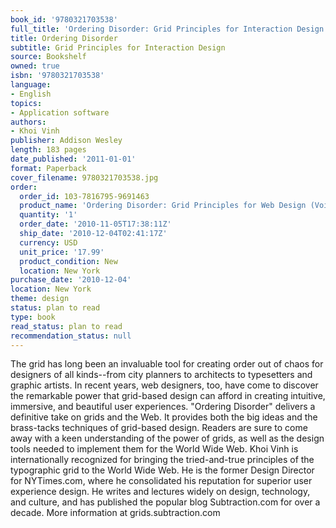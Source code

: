 ```yaml
---
book_id: '9780321703538'
full_title: 'Ordering Disorder: Grid Principles for Interaction Design'
title: Ordering Disorder
subtitle: Grid Principles for Interaction Design
source: Bookshelf
owned: true
isbn: '9780321703538'
language:
- English
topics:
- Application software
authors:
- Khoi Vinh
publisher: Addison Wesley
length: 183 pages
date_published: '2011-01-01'
format: Paperback
cover_filename: 9780321703538.jpg
order:
  order_id: 103-7816795-9691463
  product_name: 'Ordering Disorder: Grid Principles for Web Design (Voices That Matter)'
  quantity: '1'
  order_date: '2010-11-05T17:38:11Z'
  ship_date: '2010-12-04T02:41:17Z'
  currency: USD
  unit_price: '17.99'
  product_condition: New
  location: New York
purchase_date: '2010-12-04'
location: New York
theme: design
status: plan to read
type: book
read_status: plan to read
recommendation_status: null
---
```

The grid has long been an invaluable tool for creating order out of chaos for designers of all kinds--from city planners to architects to typesetters and graphic artists. In recent years, web designers, too, have come to discover the remarkable power that grid-based design can afford in creating intuitive, immersive, and beautiful user experiences.
"Ordering Disorder" delivers a definitive take on grids and the Web. It provides both the big ideas and the brass-tacks techniques of grid-based design. Readers are sure to come away with a keen understanding of the power of grids, as well as the design tools needed to implement them for the World Wide Web.
Khoi Vinh is internationally recognized for bringing the tried-and-true principles of the typographic grid to the World Wide Web. He is the former Design Director for NYTimes.com, where he consolidated his reputation for superior user experience design. He writes and lectures widely on design, technology, and culture, and has published the popular blog Subtraction.com for over a decade.
More information at grids.subtraction.com
